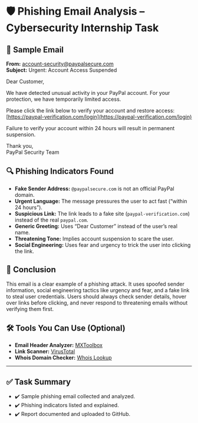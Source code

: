 # 🛡️ Phishing Email Analysis – Cybersecurity Internship Task

## 📩 Sample Email

**From:** account-security@paypalsecure.com  
**Subject:** Urgent: Account Access Suspended

Dear Customer,  

We have detected unusual activity in your PayPal account. For your protection, we have temporarily limited access.  

Please click the link below to verify your account and restore access:  
 [https://paypal-verification.com/login](https://paypal-verification.com/login)  

Failure to verify your account within 24 hours will result in permanent suspension.  

Thank you,  
PayPal Security Team


## 🔍 Phishing Indicators Found

- **Fake Sender Address:** `@paypalsecure.com` is not an official PayPal domain.
- **Urgent Language:** The message pressures the user to act fast (“within 24 hours”).
- **Suspicious Link:** The link leads to a fake site (`paypal-verification.com`) instead of the real `paypal.com`.
- **Generic Greeting:** Uses “Dear Customer” instead of the user’s real name.
- **Threatening Tone:** Implies account suspension to scare the user.
- **Social Engineering:** Uses fear and urgency to trick the user into clicking the link.

## 🧠 Conclusion

This email is a clear example of a phishing attack. It uses spoofed sender information, social engineering tactics like urgency and fear, and a fake link to steal user credentials. Users should always check sender details, hover over links before clicking, and never respond to threatening emails without verifying them first.

## 🛠 Tools You Can Use (Optional)

- **Email Header Analyzer:** [MXToolbox](https://mxtoolbox.com/EmailHeaders.aspx)
- **Link Scanner:** [VirusTotal](https://www.virustotal.com/)
- **Whois Domain Checker:** [Whois Lookup](https://who.is/)

---

## ✅ Task Summary

- ✔️ Sample phishing email collected and analyzed.
- ✔️ Phishing indicators listed and explained.
- ✔️ Report documented and uploaded to GitHub.
